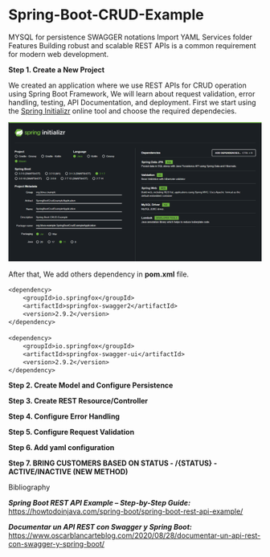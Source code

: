 # Spring-Boot-CRUD-Example
MYSQL for persistence SWAGGER notations Import YAML Services folder Features
Building robust and scalable REST APIs is a common requirement for modern web development.

**Step 1. Create a New Project**

We created an application where we use REST APIs for CRUD operation using Spring Boot Framework, We will learn about 
request validation, error handling, testing, API Documentation, and deployment.
First we start using the [Spring Initializr](https://start.spring.io/) online tool and choose the required dependecies.

![img.png](img.png)

After that, We add others dependency in **pom.xml** file.

    <dependency>
        <groupId>io.springfox</groupId>
        <artifactId>springfox-swagger2</artifactId>
        <version>2.9.2</version>
    </dependency>

    <dependency>
        <groupId>io.springfox</groupId>
        <artifactId>springfox-swagger-ui</artifactId>
        <version>2.9.2</version>
    </dependency>

**Step 2. Create Model and Configure Persistence**

**Step 3. Create REST Resource/Controller**

**Step 4. Configure Error Handling**

**Step 5. Configure Request Validation**

**Step 6. Add yaml configuration**

**Step 7. BRING CUSTOMERS BASED ON STATUS - /{STATUS} - ACTIVE/INACTIVE (NEW METHOD)**


Bibliography

_**Spring Boot REST API Example – Step-by-Step Guide:**_
https://howtodoinjava.com/spring-boot/spring-boot-rest-api-example/

_**Documentar un API REST con Swagger y Spring Boot:**_
https://www.oscarblancarteblog.com/2020/08/28/documentar-un-api-rest-con-swagger-y-spring-boot/
